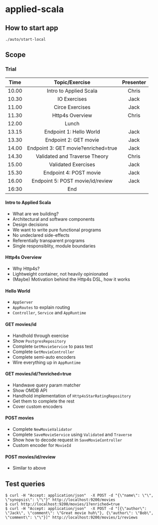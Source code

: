 # applied-scala

## How to start app

```
./auto/start-local
```

## Scope

### Trial

| Time | Topic/Exercise | Presenter
| :---: | :---: | :--:
| 10.00 | Intro to Applied Scala | Chris
| 10.30 | IO Exercises | Jack
| 11.00 | Circe Exercises | Jack
| 11.30 | Http4s Overview | Chris
| 12.00 | Lunch |
| 13.15 | Endpoint 1: Hello World | Jack
| 13.30 | Endpoint 2: GET movie | Jack
| 14.00 | Endpoint 3: GET movie?enriched=true | Jack
| 14.30 | Validated and Traverse Theory | Chris
| 15.00 | Validated Exercises | Jack
| 15.30 | Endpoint 4: POST movie | Jack
| 16.00 | Endpoint 5: POST movie/id/review | Jack
| 16:30 | End |

#### Intro to Applied Scala

- What are we building?
- Architectural and software components
- Design decisions
- We want to write pure functional programs
- No undeclared side-effects
- Referentially transparent programs
- Single responsiblity, module boundaries

#### Http4s Overview

- Why Http4s?
- Lightweight container, not heavily opinionated
- (Maybe) Motivation behind the Http4s DSL, how it works


#### Hello World

- `AppServer`
- `AppRoutes` to explain routing
- `Controller`, `Service` and `AppRuntime`

#### GET movies/id

- Handhold through exercise
- Show `PostgresRepository`
- Complete `GetMovieService` to pass test
- Complete `GetMovieController`
- Complete semi-auto encoders
- Wire everything up in `AppRuntime`

#### GET movies/id/?enriched=true

- Handwave query param matcher
- Show OMDB API
- Handhold implementation of `Http4sStarRatingRepository`
- Get them to complete the rest
- Cover custom encoders

#### POST movies

- Complete `NewMovieValidator`
- Complete `SaveMovieService` using `Validated` and `Traverse`
- Show how to decode request in `SaveMovieController`
- Custom encoder for `MovieId`

#### POST movies/id/review

- Similar to above

## Test queries

```
$ curl -H "Accept: application/json"  -X POST -d "{\"name\": \"\", \"synopsis\": \"\"}" http://localhost:9200/movies
$ curl http://localhost:9200/movies/1?enriched=true
$ curl -H "Accept: application/json"  -X POST -d "[{\"author\": \"Jack\", \"comment\": \"Great movie huh\"}, {\"author\": \"Bob\", \"comment\": \"\"}]" http://localhost:9200/movies/1/reviews
```
